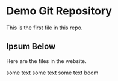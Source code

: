 # Demo Git Repository

This is the first file in this repo.

## Ipsum Below

Here are the files in the website.

some text some text some text boom